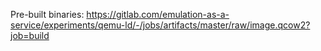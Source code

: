 Pre-built binaries: https://gitlab.com/emulation-as-a-service/experiments/qemu-ld/-/jobs/artifacts/master/raw/image.qcow2?job=build
